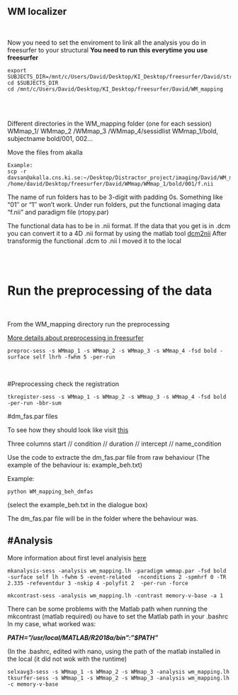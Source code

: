 ## WM localizer

<br/>

Now you need to set the enviroment to link all the analysis you do in freesurfer to your structural
**You need to run this everytime you use freesurfer**

```
export SUBJECTS_DIR=/mnt/c/Users/David/Desktop/KI_Desktop/freesurfer/David/structurals/struct_1
cd $SUBJECTS_DIR
cd /mnt/c/Users/David/Desktop/KI_Desktop/freesurfer/David/WM_mapping
```

<br/>
<br/>

Different directories in the WM_mapping folder (one for each session)
WMmap_1/ WMmap_2 /WMmap_3 /WMmap_4/sessidlist
WMmap_1/bold, subjectname
bold/001, 002...

Move the files from akalla
```
Example:
scp -r davsan@akalla.cns.ki.se:~/Desktop/Distractor_project/imaging/David/WM_mapping/run1/fmri4_WM_map.nii /home/david/Desktop/freesurfer/David/WMmap/WMmap_1/bold/001/f.nii

```

The name of run folders has to be 3-digit with padding 0s. Something like “01″ or “1″ won’t work. Under run folders, put the functional imaging data “f.nii” and paradigm file (rtopy.par) 

The functional data has to be in .nii format. If the data that you get is in .dcm you can convert it to a 4D .nii format by using the matlab tool [dcm2nii](https://www.mathworks.com/matlabcentral/fileexchange/42997-xiangruili-dicm2nii)
After transformig the functional .dcm to .nii I moved it to the local

<br/>
<br/>



# Run the preprocessing of the data
<br/>

From the WM_mapping directory run the preprocessing

[More details about preprocessing in freesurfer](https://surfer.nmr.mgh.harvard.edu/fswiki/FsFastTutorialV5.1/FsFastPreProc)

```
preproc-sess -s WMmap_1 -s WMmap_2 -s WMmap_3 -s WMmap_4 -fsd bold -surface self lhrh -fwhm 5 -per-run
```
<br/>


#Preprocessing check the registration
```
tkregister-sess -s WMmap_1 -s WMmap_2 -s WMmap_3 -s WMmap_4 -fsd bold -per-run -bbr-sum
```

#dm_fas.par files

To see how they should look like visit [this](https://surfer.nmr.mgh.harvard.edu/fswiki/WorkmemPar)

Three columns
start  //   condition   //  duration // intercept // name_condition


Use the code to extracte the dm_fas.par file from raw behaviour (The example of the behaviour is: example_beh.txt)

Example:
```
python WM_mapping_beh_dmfas
```

(select the example_beh.txt in the dialogue box)

The dm_fas.par file  will be in the folder where the behaviour was. 



#Analysis
------------------------------------

More information about first level analyisis [here](https://surfer.nmr.mgh.harvard.edu/fswiki/FsFastTutorialV5.1/FsFastFirstLevel)

```
mkanalysis-sess -analysis wm_mapping.lh -paradigm wmmap.par -fsd bold -surface self lh -fwhm 5 -event-related  -nconditions 2 -spmhrf 0 -TR 2.335 -refeventdur 3 -nskip 4 -polyfit 2  -per-run -force

mkcontrast-sess -analysis wm_mapping.lh -contrast memory-v-base -a 1
```
There can be some problems with the Matlab path when running the mkcontrast (matlab required)
ou have to set the Matlab path in your .bashrc In my case, what worked was:  

***PATH=”/usr/local/MATLAB/R2018a/bin”:”$PATH”***  

(In the .bashrc, edited with nano, using the path of the matlab installed in the local (it did not wok with the runtime)

```
selxavg3-sess -s WMmap_1 -s WMmap_2 -s WMmap_3 -analysis wm_mapping.lh
tksurfer-sess -s WMmap_1 -s WMmap_2 -s WMmap_3 -analysis wm_mapping.lh -c memory-v-base 
```

